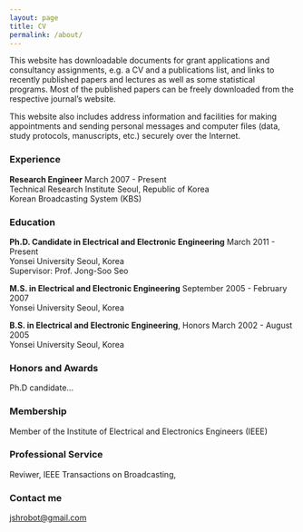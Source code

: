 ```yaml
---
layout: page
title: CV
permalink: /about/
---
```


This website has downloadable documents for grant applications and consultancy assignments, e.g. a CV and a publications list, and links to recently published papers and lectures as well as some statistical programs. Most of the published papers can be freely downloaded from the respective journal’s website.

This website also includes address information and facilities for making appointments and sending personal messages and computer files (data, study protocols, manuscripts, etc.) securely over the Internet.


### Experience

**Research Engineer** March 2007 - Present  
Technical Research Institute    Seoul, Republic of Korea  
Korean Broadcasting System (KBS)  

### Education

**Ph.D. Candidate in Electrical and Electronic Engineering**   March 2011 - Present    
Yonsei University    Seoul, Korea    
Supervisor: Prof. Jong-Soo Seo    
	 
**M.S. in Electrical and Electronic Engineering**     September 2005 - February 2007    
Yonsei University   Seoul, Korea     

**B.S. in Electrical and Electronic Engineering**, Honors   March 2002 - August 2005    
Yonsei University   Seoul, Korea    
	 

### Honors and Awards

Ph.D candidate...

### Membership

Member of the Institute of Electrical and Electronics Engineers (IEEE)

### Professional Service

Reviwer, IEEE Transactions on Broadcasting,

### Contact me

[jshrobot@gmail.com](mailto:jshrobot@gmail.com)
